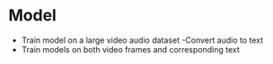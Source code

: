 # Model 
- Train model on a large video  audio dataset
-Convert audio to text
- Train models on both video frames and corresponding text 